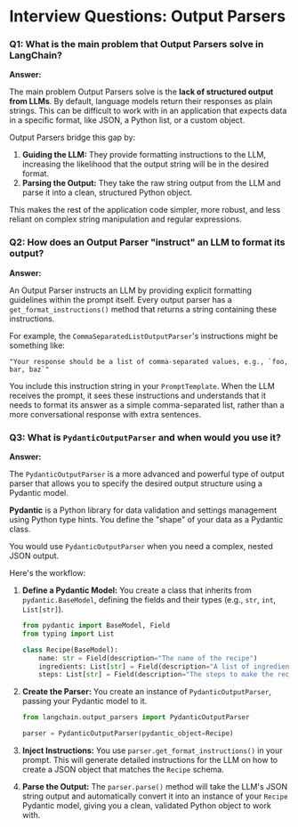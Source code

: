 # Interview Questions: Output Parsers

### Q1: What is the main problem that Output Parsers solve in LangChain?

**Answer:**

The main problem Output Parsers solve is the **lack of structured output from LLMs**. By default, language models return their responses as plain strings. This can be difficult to work with in an application that expects data in a specific format, like JSON, a Python list, or a custom object.

Output Parsers bridge this gap by:

1.  **Guiding the LLM:** They provide formatting instructions to the LLM, increasing the likelihood that the output string will be in the desired format.
2.  **Parsing the Output:** They take the raw string output from the LLM and parse it into a clean, structured Python object.

This makes the rest of the application code simpler, more robust, and less reliant on complex string manipulation and regular expressions.

### Q2: How does an Output Parser "instruct" an LLM to format its output?

**Answer:**

An Output Parser instructs an LLM by providing explicit formatting guidelines within the prompt itself. Every output parser has a `get_format_instructions()` method that returns a string containing these instructions.

For example, the `CommaSeparatedListOutputParser`'s instructions might be something like:

```
"Your response should be a list of comma-separated values, e.g., `foo, bar, baz`"
```

You include this instruction string in your `PromptTemplate`. When the LLM receives the prompt, it sees these instructions and understands that it needs to format its answer as a simple comma-separated list, rather than a more conversational response with extra sentences.

### Q3: What is `PydanticOutputParser` and when would you use it?

**Answer:**

The `PydanticOutputParser` is a more advanced and powerful type of output parser that allows you to specify the desired output structure using a Pydantic model.

**Pydantic** is a Python library for data validation and settings management using Python type hints. You define the "shape" of your data as a Pydantic class.

You would use `PydanticOutputParser` when you need a complex, nested JSON output.

Here's the workflow:

1.  **Define a Pydantic Model:** You create a class that inherits from `pydantic.BaseModel`, defining the fields and their types (e.g., `str`, `int`, `List[str]`).

    ```python
    from pydantic import BaseModel, Field
    from typing import List

    class Recipe(BaseModel):
        name: str = Field(description="The name of the recipe")
        ingredients: List[str] = Field(description="A list of ingredients")
        steps: List[str] = Field(description="The steps to make the recipe")
    ```

2.  **Create the Parser:** You create an instance of `PydanticOutputParser`, passing your Pydantic model to it.

    ```python
    from langchain.output_parsers import PydanticOutputParser

    parser = PydanticOutputParser(pydantic_object=Recipe)
    ```

3.  **Inject Instructions:** You use `parser.get_format_instructions()` in your prompt. This will generate detailed instructions for the LLM on how to create a JSON object that matches the `Recipe` schema.

4.  **Parse the Output:** The `parser.parse()` method will take the LLM's JSON string output and automatically convert it into an instance of your `Recipe` Pydantic model, giving you a clean, validated Python object to work with.
